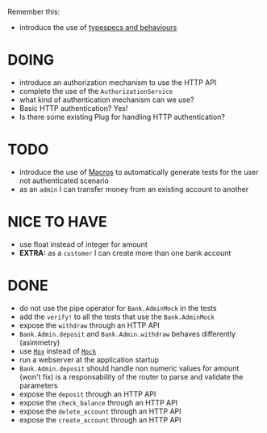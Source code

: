 Remember this:

* introduce the use of [typespecs and behaviours](https://elixir-lang.org/getting-started/typespecs-and-behaviours.html)

# DOING

* introduce an authorization mechanism to use the HTTP API
 * complete the use of the `AuthorizationService`
 * what kind of authentication mechanism can we use?
  * Basic HTTP authentication? Yes!
 * Is there some existing Plug for handling HTTP authentication?

# TODO

* introduce the use of [Macros](http://hugoribeira.com/DRYing-Elixir-Tests-With-Macros/) to automatically generate tests for the user not authenticated scenario
* as an `admin` I can transfer money from an existing account to another

# NICE TO HAVE

* use float instead of integer for amount
* **EXTRA:** as a `customer` I can create more than one bank account

# DONE

* do not use the pipe operator for `Bank.AdminMock` in the tests
* add the `verify!` to all the tests that use the `Bank.AdminMock`
* expose the `withdraw` through an HTTP API
* `Bank.Admin.deposit` and `Bank.Admin.withdraw` behaves differently (asimmetry)
* use [`Mox`](https://hexdocs.pm/mox/Mox.html) instead of [`Mock`](https://github.com/jjh42/mock)
* run a webserver at the application startup
* `Bank.Admin.deposit` should handle non numeric values for amount (won't fix)
   is a responsability of the router to parse and validate the parameters
* expose the `deposit` through an HTTP API
* expose the `check_balance` through an HTTP API
* expose the `delete_account` through an HTTP API
* expose the `create_account` through an HTTP API
